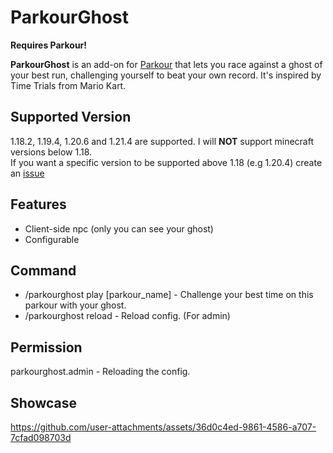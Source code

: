 # ParkourGhost

**Requires Parkour!**
​


**ParkourGhost** is an add-on for [Parkour](https://www.spigotmc.org/resources/parkour.23685/) that lets you race against a ghost of your best run, challenging yourself to beat your own record.
It's inspired by Time Trials from Mario Kart.

## Supported Version
1.18.2, 1.19.4, 1.20.6 and 1.21.4 are supported. I will **NOT** support minecraft versions below 1.18.\
If you want a specific version to be supported above 1.18 (e.g 1.20.4) create an [issue](https://github.com/LOUDO56/ParkourGhost/issues)

## Features
- Client-side npc (only you can see your ghost)
- Configurable

## Command
- /parkourghost play [parkour_name] - Challenge your best time on this parkour with your ghost.
- /parkourghost reload - Reload config. (For admin)

## Permission
parkourghost.admin - Reloading the config.


## Showcase



https://github.com/user-attachments/assets/36d0c4ed-9861-4586-a707-7cfad098703d



